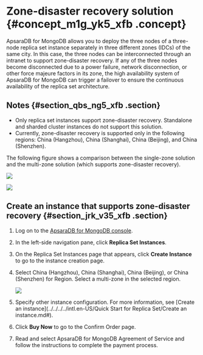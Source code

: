 # Zone-disaster recovery solution {#concept_m1g_yk5_xfb .concept}

ApsaraDB for MongoDB allows you to deploy the three nodes of a three-node replica set instance separately in three different zones \(IDCs\) of the same city. In this case, the three nodes can be interconnected through an intranet to support zone-disaster recovery. If any of the three nodes become disconnected due to a power failure, network disconnection, or other force majeure factors in its zone, the high availability system of ApsaraDB for MongoDB can trigger a failover to ensure the continuous availability of the replica set architecture.

## Notes {#section_qbs_ng5_xfb .section}

-   Only replica set instances support zone-disaster recovery. Standalone and sharded cluster instances do not support this solution.
-   Currently, zone-disaster recovery is supported only in the following regions: China \(Hangzhou\), China \(Shanghai\), China \(Beijing\), and China \(Shenzhen\).

The following figure shows a comparison between the single-zone solution and the multi-zone solution \(which supports zone-disaster recovery\).

![](http://static-aliyun-doc.oss-cn-hangzhou.aliyuncs.com/assets/img/64995/155618238633038_en-US.png)

![](http://static-aliyun-doc.oss-cn-hangzhou.aliyuncs.com/assets/img/64995/155618238639357_en-US.png)

## Create an instance that supports zone-disaster recovery {#section_jrk_v35_xfb .section}

1.  Log on to the [ApsaraDB for MongoDB console](https://mongodb.console.aliyun.com/#/mongodb/list).
2.  In the left-side navigation pane, click **Replica Set Instances**.
3.  On the Replica Set Instances page that appears, click **Create Instance** to go to the instance creation page.
4.  Select China \(Hangzhou\), China \(Shanghai\), China \(Beijing\), or China \(Shenzhen\) for Region. Select a multi-zone in the selected region.

    ![](http://static-aliyun-doc.oss-cn-hangzhou.aliyuncs.com/assets/img/64995/155618238633041_en-US.png)

5.  Specify other instance configuration. For more information, see [Create an instance](../../../../intl.en-US/Quick Start for Replica Set/Create an instance.md#).
6.  Click **Buy Now** to go to the Confirm Order page.
7.  Read and select ApsaraDB for MongoDB Agreement of Service and follow the instructions to complete the payment process.

